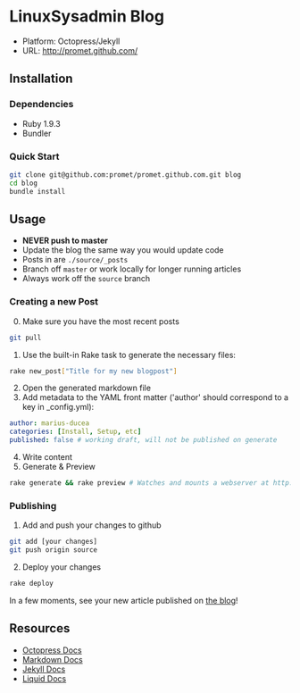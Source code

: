 LinuxSysadmin Blog
================

* Platform: Octopress/Jekyll
* URL: http://promet.github.com/


Installation
------------

### Dependencies

* Ruby 1.9.3
* Bundler

### Quick Start

```bash
git clone git@github.com:promet/promet.github.com.git blog
cd blog
bundle install
```


Usage
-----

* **NEVER push to master**
* Update the blog the same way you would update code
* Posts in are `./source/_posts`
* Branch off `master` or work locally for longer running articles
* Always work off the `source` branch

### Creating a new Post

 0. Make sure you have the most recent posts

 ```bash
 git pull
 ```

 1. Use the built-in Rake task to generate the necessary files:

  ```bash
  rake new_post["Title for my new blogpost"]
  ```

 2. Open the generated markdown file
 3. Add metadata to the YAML front matter ('author' should correspond to a key in _config.yml):

 ```yml
 author: marius-ducea
 categories: [Install, Setup, etc]
 published: false # working draft, will not be published on generate
 ```

 4. Write content
 5. Generate & Preview

 ```bash
 rake generate && rake preview # Watches and mounts a webserver at http://0.0.0.0:4000
 ```

### Publishing

  1. Add and push your changes to github
  
  ```bash
  git add [your changes]
  git push origin source
  ```

  2. Deploy your changes
  
  ```bash
  rake deploy
  ```

  In a few moments, see your new article published on [the blog](http://linuxsysadminblog.com)!


Resources
---------

* [Octopress Docs](http://octopress.org/docs)
* [Markdown Docs](http://daringfireball.net/projects/markdown/)
* [Jekyll Docs](https://github.com/mojombo/jekyll/wiki/template-data)
* [Liquid Docs](https://github.com/Shopify/liquid/wiki/Liquid-for-Designers)

